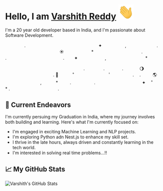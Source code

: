 # Hello, I am <a  href="https://www.linkedin.com/in/varshith-reddy-a8514b257"/>Varshith Reddy</a> <img src="https://raw.githubusercontent.com/ABSphreak/ABSphreak/master/gifs/Hi.gif" width="50px">

I'm a 20 year old developer based in India, and I'm passionate about Software Development. 



⠀⠀⠀⠀⠀⠀.　　　　　　　　　　⠀　　　　　　✦ 　　　　　,　　　　　　　.
⠀⠀⠀⠀⠀⠀⠀⠀⠀⠀⠀⠀⠀⠀⠀⠀⠀☀️
　　　　　　*　　　　　　　　　　　.
.　　　　　　　　　　　　　. 　　✦⠀　   　　　,　　　　　　　　　*

　　　　　　　　　　　　　　　　　　.
　　　　.　　　　.　　　⠀🌖
　　　　　　　　　　　.
🚀
　　　˚　　　　　　　　ﾟ　　　　　.
　.⠀　　🌎⠀‍⠀‍⠀‍⠀‍⠀‍⠀‍⠀‍⠀‍⠀‍⠀‍⠀,
　　　*　　⠀.
　　　　　.　　　　　　　　　　⠀✦
　˚　　　　　　　　　　　　　　*
.⠀ 　　　　　　　　　　.
## 🔭 Current Endeavors 

I'm currently persuing my Graduation in India, where my journey involves both building and learning. Here's what I'm currently focused on:

- I'm engaged in exciting Machine Learning and NLP projects.
- I'm exploring Python adn Nest.js to enhance my skill set.
- I thrive in the late hours, always driven and constantly learning in the tech world.
- I'm interested in solving real time problems...!!

## 📈 My GitHub Stats
![Varshith's GitHub Stats](https://github-readme-stats.vercel.app/api?username=varshithvatte24&show_icons=true&theme=radical)
